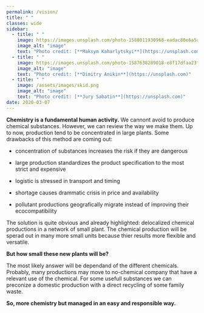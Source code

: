 ```yaml
---
permalink: /vision/
title: " "
classes: wide
sidebar:
  - title: " "
    image: https://images.unsplash.com/photo-1588011930968-eadac80e6a5a?ixlib=rb-1.2.1&ixid=eyJhcHBfaWQiOjEyMDd9&auto=format&fit=crop&w=500&q=60
    image_alt: "image"
    text: "Photo credit: [**Maksym Kaharlytskyi**](https://unsplash.com)"
  - title: " "
    image: https://images.unsplash.com/photo-1587638289018-e8f17dfaa23f?ixlib=rb-1.2.1&auto=format&fit=crop&w=500&q=60
    image_alt: "image"
    text: "Photo credit: [**Dimitry Anikin**](https://unsplash.com)"
  - title: " "
    image: /assets/images/skid.png
    image_alt: "image"
    text: "Photo credit: [**Jury Sabatin**](https://unsplash.com)"
date: 2020-03-07
---
```


**Chemistry is a fundamental human activity.** We cannont avoid to produce chemical substances. However, we can review the way we make them. Up to now, production tend to be concentrated in large plants. Some drawbacks of this method are coming out:

- concentration of substances increases the risk if they are dangerous

- large production standardizes the product specification to the most strict and expensive

- logistic is stressed in transport and timing

- shortage causes drammatic crisis in price and availability

- pollutant productions geografically migrate instead of improving their ecocompatibility


The solution is quite obvious and already highlighted: delocalized chemical productions in a network of small plant. The chemical production will be sperad out in many more small units because thier results more flexible and versatile.

**But how small these new plants will be?**

The most likely answer will be dependand of the different chemicals. Probably, many productions may move to no-chemical company that have a relevant use of the chemical. For some usefull substances we can preconize a domestic production with a direct recycling of some family waste.

**So, more chemistry but managed in an easy and responsible way.**